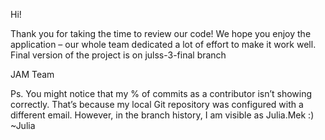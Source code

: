 Hi!

Thank you for taking the time to review our code! We hope you enjoy the application – our whole team dedicated a lot of effort to make it work well.
Final version of the project is on julss-3-final branch

JAM Team

Ps. You might notice that my % of commits as a contributor isn’t showing correctly. That’s because my local Git repository was configured with a different email. However, in the branch history, I am visible as Julia.Mek :)
~Julia
